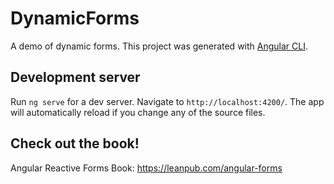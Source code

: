 # DynamicForms
A  demo of dynamic forms. 
This project was generated with [Angular CLI](https://github.com/angular/angular-cli).

## Development server
Run `ng serve` for a dev server. Navigate to `http://localhost:4200/`. The app will automatically reload if you change any of the source files.

## Check out the book!
Angular Reactive Forms Book:
<https://leanpub.com/angular-forms>
